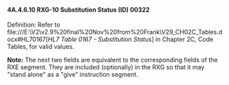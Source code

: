 #### 4A.4.6.10 RXG-10 Substitution Status (ID) 00322

Definition: Refer to file:///E:\V2\v2.9%20final%20Nov%20from%20Frank\V29_CH02C_Tables.docx#HL70167[_HL7 Table 0167 - Substitution Status_] in Chapter 2C, Code Tables, for valid values.

**Note:** The next two fields are equivalent to the corresponding fields of the RXE segment. They are included (optionally) in the RXG so that it may "stand alone" as a "give" instruction segment.
